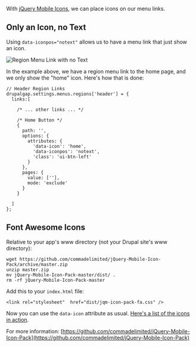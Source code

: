 

With [jQuery Mobile Icons](http://api.jquerymobile.com/icons/), we can place icons on our menu links.

## Only an Icon, no Text

Using `data-iconpos="notext"` allows us to have a menu link that just show an icon.

![Region Menu Link with no Text](http://drupalgap.org/sites/default/files/region-menu-link-notext.png)

In the example above, we have a region menu link to the home page, and we only show the "home" icon. Here's how that is done:

```
// Header Region Links
drupalgap.settings.menus.regions['header'] = {
  links:[

    /* ... other links ... */

    /* Home Button */
    {
      path: '',
      options: {
        attributes: {
          'data-icon': 'home',
          'data-iconpos': 'notext',
          'class': 'ui-btn-left'
        }
      },
      pages: {
        value: [''],
        mode: 'exclude'
      }
    }

  ]
};
```

## Font Awesome Icons

Relative to your app's www directory (not your Drupal site's www directory):

```
wget https://github.com/commadelimited/jQuery-Mobile-Icon-Pack/archive/master.zip
unzip master.zip
mv jQuery-Mobile-Icon-Pack-master/dist/ .
rm -rf jQuery-Mobile-Icon-Pack-master
```

Add this to your `index.html` file:

`<link rel="stylesheet"  href="dist/jqm-icon-pack-fa.css" />`

Now you can use the `data-icon` attribute as usual. [Here's a list of the icons in action](http://andymatthews.net/code/jQuery-Mobile-Icon-Pack/).

For more information: [https://github.com/commadelimited/jQuery-Mobile-Icon-Pack](https://github.com/commadelimited/jQuery-Mobile-Icon-Pack)
